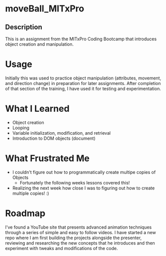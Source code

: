 # moveBall_MITxPro
## **Description**

This is an assignment from the MITxPro Coding Bootcamp that introduces object creation and manipulation.

# **Usage**

Initially this was used to practice object manipulation (attributes, movement, and direction change) in preparation for later assignments. After completion of that section of the training, I have used it for testing and experimentation.

# **What I Learned**

+ Object creation
+ Looping
+ Variable initialization, modification, and retrieval
+ Introduction to DOM objects (document)

# **What Frustrated Me** 

+ I couldn't figure out how to programmatically create multipe copies of Objects
  + Fortunately the following weeks lessons covered this!
+ Realizing the next week how close I was to figuring out how to create multiple copies! :)

# **Roadmap**

I've found a YouTube site that presents advanced animation techniques through a series of simple and easy to follow videos. I have started a new repo where I am first building the projects alongside the presenter, reviewing and researching the new concepts that he introduces and then experiment with tweaks and modifications of the code.

